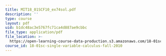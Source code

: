 ```yaml
---
title: MIT18_01SCF10_ex74sol.pdf
description: ''
type: course
layout: pdf
uid: b1dc48ac3e5767fc71ca4d887ae9cbbc
file_type: application/pdf
file_location: >-
  https://open-learning-course-data-production.s3.amazonaws.com/18-01sc-single-variable-calculus-fall-2010/b1dc48ac3e5767fc71ca4d887ae9cbbc_MIT18_01SCF10_ex74sol.pdf
course_id: 18-01sc-single-variable-calculus-fall-2010
---
```

